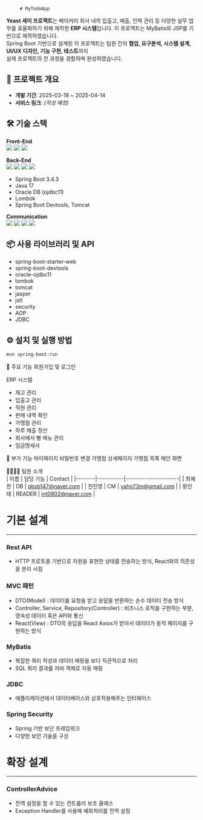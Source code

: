          # MyTodoApp

**Yeast 세미 프로젝트**는 베이커리 회사 내의 입출고, 매출, 인력 관리 등 다양한 실무 업무를 효율화하기 위해 제작한 **ERP 시스템**입니다.
이 프로젝트는 MyBatis와 JSP를 기반으로 제작하였습니다. <br>
Spring Boot 기반으로 설계된 이 프로젝트는 팀원 간의 **협업, 요구분석, 시스템 설계, UI/UX 디자인, 기능 구현, 테스트**까지  
실제 프로젝트의 전 과정을 경험하며 완성하였습니다.


## 📌 프로젝트 개요
- **개발 기간**: 2025-03-18 ~ 2025-04-14
- **서비스 링크**: *(작성 예정)*


## 🛠 기술 스택

**Front-End**  
<img src="https://img.shields.io/badge/HTML5-E34F26?style=flat-square&logo=html5&logoColor=white">
<img src="https://img.shields.io/badge/CSS3-1572B6?style=flat-square&logo=css3&logoColor=white">
<img src="https://img.shields.io/badge/JavaScript-F7DF1E?style=flat-square&logo=javascript&logoColor=black">

**Back-End**  
<img src="https://img.shields.io/badge/SpringBoot-6DB33F?style=flat-square&logo=Spring-Boot&logoColor=white">
<img src="https://img.shields.io/badge/Java-17-007396?style=flat-square&logo=OpenJDK&logoColor=white">
<img src="https://img.shields.io/badge/Oracle-F80000?style=flat-square&logo=oracle&logoColor=white">
<img src="https://img.shields.io/badge/Lombok-16A085?style=flat-square&logo=Lombok&logoColor=white">

- Spring Boot 3.4.3
- Java 17
- Oracle DB (ojdbc11)
- Lombok
- Spring Boot Devtools, Tomcat

**Communication**  
<img src="https://img.shields.io/badge/Notion-000000?style=flat-square&logo=notion&logoColor=white">
<img src="https://img.shields.io/badge/GitHub-181717?style=flat-square&logo=github&logoColor=white">
<img src="https://img.shields.io/badge/Figma-181717?style=flat-square&logo=Figma&logoColor=white">
<img src="https://img.shields.io/badge/Discord-181717?style=flat-square&logo=Discord&logoColor=white">



## 📦 사용 라이브러리 및 API
- spring-boot-starter-web
- spring-boot-devtools
- oracle-ojdbc11
- lombok
- tomcat
- jasper
- jstl
- security
- AOP
- JDBC


## ⚙️ 설치 및 실행 방법

```bash
mvn spring-boot:run
```

🔑 주요 기능
회원가입 및 로그인

ERP 시스템
- 재고 관리
- 입출고 관리
- 직원 관리
- 판매 내역 확인
- 가맹점 관리
- 하루 매출 정산
- 회사에서 빵 메뉴 관리
- 임금명세서

🌱 부가 기능
마이페이지
비밀번호 변경
가맹점 상세페이지
가맹점 목록
메인 화면

👨‍👩‍👧‍👦 팀원 소개<br>
| 이름   | 담당 기능 | Contact              |
|--------|-----------|----------------------|
| 최예찬 | DB        | qbsb147@naver.com    |
| 전진영 | CM        | yaho73m@gmail.com    |
| 황인태 | READER    | int0802@naver.com    |

# 기본 설계

---
### Rest API
* HTTP 프로토콜 기반으로 자원을 표현한 상태를 전송하는 방식, React와의 의존성을 분리 시킴

### MVC 패턴
* DTO(Model) : 데이터를 요청을 받고 응답을 반환하는 순수 데이터 전송 방식
* Controller, Service, Repository(Controller) : 비즈니스 로직을 구현하는 부분, 영속성 데이터 혹은 API와 통신
* React(View) : DTO의 응답을 React Axios가 받아서 데이터가 동적 페이지를 구현하는 방식

### MyBatis
* 복잡한 쿼리 작성과 데이터 매핑을 보다 직관적으로 처리
* SQL 쿼리 결과를 자바 객체로 자동 매핑

### JDBC
* 애플리케이션에서 데이터베이스와 상호작용해주는 인터페이스

### Spring Security
* Spring 기반 보단 프레임워크
* 다양한 보안 기술을 구성

# 확장 설계

---
### ControllerAdvice
* 전역 설정을 할 수 있는 컨트롤러 보조 클래스
* Exception Handler를 사용해 예외처리를 전역 설정